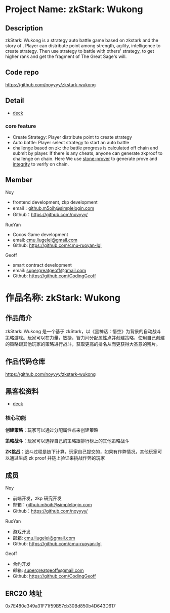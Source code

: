 # Project Name: zkStark: Wukong

## Description

zkStark: Wukong is a strategy auto battle game based on zkstark and the story of <black myth: wukong>. Player can distribute point among strength, agility, intelligence to create strategy. Then use strategy to battle with others' strategy, to get higher rank and get the fragment of The Great Sage's will.

## Code repo

https://github.com/noyyyy/zkstark-wukong

## Detail

- [deck](./zkStark-WuKong.pdf)

### core feature

- Create Strategy: Player distribute point to create strategy
- Auto battle: Player select strategy to start an auto battle
- challenge based on zk: the battle progress is calculated off chain and submit by player. If there is any cheats, anyone can generate zkproof to challenge on chain. Here We use [stone-prover](https://github.com/starkware-libs/stone-prover) to generate prove and [integrity](https://github.com/HerodotusDev/integrity) to verify on chain.


## Member 
Noy

- frontend development, zkp development
- email：github.m5oih@simplelogin.com
- Github：https://github.com/noyyyy/

RuoYan

- Cocos Game development
- email: cmu.liugelei@gmail.com
- Github: https://github.com/cmu-ruoyan-lgl


Geoff

- smart contract development
- email: supergreatgeoff@gmail.com
- Github: https://github.com/CodingGeoff


# 作品名称: zkStark: Wukong


## 作品简介

zkStark: Wukong 是一个基于 zkStark，以《黑神话：悟空》为背景的自动战斗策略游戏。玩家可以在力量，敏捷，智力间分配属性点并创建策略，使用自己创建的策略跟其他玩家的策略进行战斗，获取更高的排名从而更获得大圣意的残片。

## 作品代码仓库

https://github.com/noyyyy/zkstark-wukong


## 黑客松资料

- [deck](./zkStark-WuKong.pdf)

### 核心功能

**创建策略**：玩家可以通过分配属性点来创建策略

**策略战斗**：玩家可以选择自己的策略跟排行榜上的其他策略战斗

**ZK挑战**：战斗过程是链下计算，玩家自己提交的，如果有作弊情况，其他玩家可以通过生成 zk proof 并链上验证来挑战作弊的玩家

## 成员

Noy

- 前端开发，zkp 研究开发
- 邮箱：github.m5oih@simplelogin.com
- Github：https://github.com/noyyyy/

RuoYan

- 游戏开发
- 邮箱: cmu.liugelei@gmail.com
- Github: https://github.com/cmu-ruoyan-lgl


Geoff

- 合约开发
- 邮箱: supergreatgeoff@gmail.com
- Github: https://github.com/CodingGeoff

## ERC20 地址

0x7E480e349a31F71f59B57cb30Bd850b4D643D617
